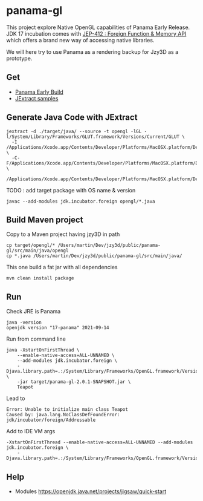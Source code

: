 # panama-gl

This project explore Native OpenGL capabilities of Panama Early Release. 
JDK 17 incubation comes with [JEP-412 : Foreign Function & Memory API](https://openjdk.java.net/jeps/412) 
which offers a brand new way of accessing native libraries. 

We will here try to use Panama as a rendering backup for Jzy3D as a prototype.


## Get

* [Panama Early Build](https://jdk.java.net/panama/)
* [JExtract samples](https://github.com/sundararajana/panama-jextract-samples)

## Generate Java Code with JExtract

```
jextract -d ./target/java/ --source -t opengl -lGL -l/System/Library/Frameworks/GLUT.framework/Versions/Current/GLUT \
  -I /Applications/Xcode.app/Contents/Developer/Platforms/MacOSX.platform/Developer/SDKs/MacOSX.sdk/usr/include/ \
  -C-F/Applications/Xcode.app/Contents/Developer/Platforms/MacOSX.platform/Developer/SDKs/MacOSX.sdk/System/Library/Frameworks \
  /Applications/Xcode.app/Contents/Developer/Platforms/MacOSX.platform/Developer/SDKs/MacOSX.sdk/System/Library/Frameworks/GLUT.framework/Headers/glut.h
```

TODO : add target package with OS name & version


```
javac --add-modules jdk.incubator.foreign opengl/*.java
```

## Build Maven project

Copy to a Maven project having jzy3D in path

```
cp target/opengl/* /Users/martin/Dev/jzy3d/public/panama-gl/src/main/java/opengl
cp *.java /Users/martin/Dev/jzy3d/public/panama-gl/src/main/java/
```


This one build a fat jar with all dependencies
```
mvn clean install package
```


## Run

Check JRE is Panama
```
java -version
openjdk version "17-panama" 2021-09-14
```

Run from command line
```
java -XstartOnFirstThread \
    --enable-native-access=ALL-UNNAMED \
    --add-modules jdk.incubator.foreign \
    -Djava.library.path=.:/System/Library/Frameworks/OpenGL.framework/Versions/Current/Libraries/ \
    -jar target/panama-gl-2.0.1-SNAPSHOT.jar \
    Teapot
```


Lead to
```
Error: Unable to initialize main class Teapot
Caused by: java.lang.NoClassDefFoundError: jdk/incubator/foreign/Addressable
```


Add to IDE VM args
```
-XstartOnFirstThread --enable-native-access=ALL-UNNAMED --add-modules jdk.incubator.foreign \
    -Djava.library.path=.:/System/Library/Frameworks/OpenGL.framework/Versions/Current/Libraries/
```

## Help

* Modules https://openjdk.java.net/projects/jigsaw/quick-start


